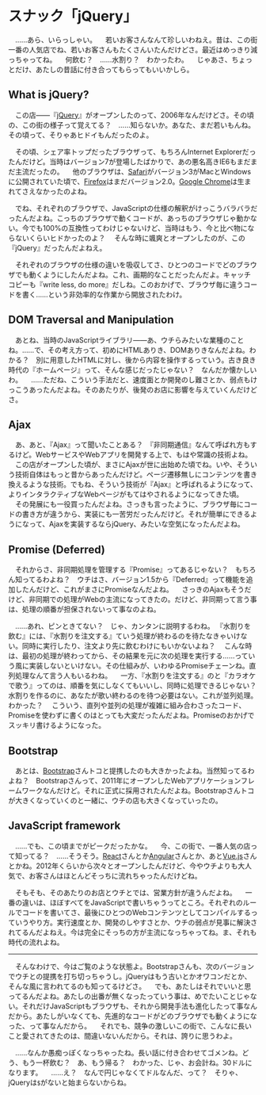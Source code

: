 # スナック「jQuery」

　……あら、いらっしゃい。
　若いお客さんなんて珍しいわねえ。昔は、この街一番の人気店でね、若いお客さんもたくさんいたんだけどさ。最近はめっきり減っちゃってね。
　何飲む？　……水割り？　わかったわ。
　じゃあさ、ちょっとだけ、あたしの昔話に付き合ってもらってもいいかしら。

## What is jQuery?

　この店――『[jQuery](https://jquery.com/)』がオープンしたのって、2006年なんだけどさ。その頃の、この街の様子って覚えてる？　……知らないか。あなた、まだ若いもんね。その頃って、そりゃあヒドイもんだったのよ。

　その頃、シェア率トップだったブラウザって、もちろんInternet Explorerだったんだけど。当時はバージョン7が登場したばかりで、あの悪名高きIE6もまだまだ主流だったの。
　他のブラウザは、[Safari](https://www.apple.com/jp/safari/)がバージョン3がMacとWindowsに公開されていた頃で、[Firefox](https://www.mozilla.org/ja/firefox/)はまだバージョン2.0。[Google Chrome](https://www.google.com/intl/ja_jp/chrome/)は生まれてさえなかったのよね。

　でね、それぞれのブラウザで、JavaScriptの仕様の解釈がけっこうバラバラだったんだよね。こっちのブラウザで動くコードが、あっちのブラウザじゃ動かない。今でも100%の互換性ってわけじゃないけど、当時はもう、今と比べ物にならないくらいヒドかったのよ？
　そんな時に颯爽とオープンしたのが、この『jQuery』だったんだよねえ。

　それぞれのブラウザの仕様の違いを吸収してさ、ひとつのコードでどのブラウザでも動くようにしたんだよね。これ、画期的なことだったんだよ。キャッチコピーも『write less, do more』だしね。このおかげで、ブラウザ毎に違うコードを書く……という非効率的な作業から開放されたわけ。

## DOM Traversal and Manipulation

　あとね、当時のJavaScriptライブラリ――あ、ウチらみたいな業種のことね。……で、その考え方って、初めにHTMLありき、DOMありきなんだよね。わかる？　別に用意したHTMLに対し、後から内容を操作するっていう。古き良き時代の『ホームページ』って、そんな感じだったじゃない？　なんだか懐かしいわ。
　……ただね、こういう手法だと、速度面とか開発のし難さとか、弱点もけっこうあったんだよね。そのあたりが、後発のお店に影響を与えていくんだけどさ。

## Ajax

　あ、あと、『Ajax』って聞いたことある？　『非同期通信』なんて呼ばれ方もするけど。WebサービスやWebアプリを開発する上で、もはや常識の技術よね。
　この店がオープンした頃が、まさにAjaxが世に出始めた頃でね。いや、そういう技術自体はもっと昔からあったんだけど。ページ遷移無しにコンテンツを書き換えるような技術。でもね、そういう技術が『Ajax』と呼ばれるようになって、よりインタラクティブなWebページがもてはやされるようになってきた頃。
　その発展にも一役買ったんだよね。さっきも言ったように、ブラウザ毎にコードの書き方が違うから、実装にも一苦労だったんだけど。それが簡単にできるようになって、Ajaxを実装するならjQuery、みたいな空気になったんだよね。

## Promise (Deferred)

　それからさ、非同期処理を管理する『Promise』ってあるじゃない？　もちろん知ってるわよね？　ウチはさ、バージョン1.5から『Deferred』って機能を追加したんだけど、これがまさにPromiseなんだよね。
　さっきのAjaxもそうだけど、非同期での処理がWebの主流になってきたの。だけど、非同期って言う事は、処理の順番が担保されないって事なのよね。

　……あれ、ピンときてない？　じゃ、カンタンに説明するわね。
『水割りを飲む』には、『水割りを注文する』ていう処理が終わるのを待たなきゃいけない。同時に実行したり、注文より先に飲むわけにもいかないよね？
　こんな時は、最初の処理が終わってから、その結果を元に次の処理を実行する……っていう風に実装しないといけない。その仕組みが、いわゆるPromiseチェーンね。直列処理なんて言う人もいるわね。
　一方、『水割りを注文する』のと『カラオケで歌う』ってのは、順番を気にしなくてもいいし、同時に処理できるじゃない？　水割りを作るのに、あなたが歌い終わるのを待つ必要はない。これが並列処理。わかった？
　こういう、直列や並列の処理が複雑に組み合わさったコード、Promiseを使わずに書くのはとっても大変だったんだよね。Promiseのおかげでスッキリ書けるようになった。

## Bootstrap

　あとは、[Bootstrap](https://getbootstrap.com/)さんトコと提携したのも大きかったよね。当然知ってるわよね？　Bootstrapさんって、2011年にオープンしたWebアプリケーションフレームワークなんだけど。それに正式に採用されたんだよね。Bootstrapさんトコが大きくなっていくのと一緒に、ウチの店も大きくなっていったの。

## JavaScript framework

　……でも、この頃までがピークだったかな。
　今、この街で、一番人気の店って知ってる？　……そうそう。[React](https://ja.reactjs.org/)さんとか[Angular](https://angular.io/)さんとか、あと[Vue.js](https://jp.vuejs.org/index.html)さんとかね。2012年くらいから次々とオープンしたんだけど、今やウチよりも大人気で、お客さんはほとんどそっちに流れちゃったんだけどね。

　そもそも、そのあたりのお店とウチとでは、営業方針が違うんだよね。
　一番の違いは、ほぼすべてをJavaScriptで書いちゃうってところ。それぞれのルールでコードを書いてさ、最後にひとつのWebコンテンツとしてコンパイルするっていうやり方。実行速度とか、開発のしやすさとか、ウチの弱点が見事に解決されてるんだよねえ。今は完全にそっちの方が主流になっちゃってね。ま、それも時代の流れよね。

----

　そんなわけで、今はご覧のような状態よ。Bootstrapさんも、次のバージョンでウチとの提携を打ち切っちゃうし。jQueryはもう古いとかオワコンだとか、そんな風に言われてるのも知ってるけどさ。
　でも、あたしはそれでいいと思ってるんだよね。あたしの出番が無くなったっていう事は、めでたいことじゃない。それだけJavaScriptもブラウザも、それから開発手法も進化したって事なんだから。あたしがいなくても、先進的なコードがどのブラウザでも動くようになった、って事なんだから。
　それでも、競争の激しいこの街で、こんなに長いこと愛されてきたのは、間違いないんだから。それは、誇りに思うわよ。

　……なんか愚痴っぽくなっちゃったね。長い話に付き合わせてゴメンね。どう、もう一杯飲む？　あ、もう帰る？　わかった、じゃ、お会計ね。30ドルになります。
　……え？　なんで円じゃなくてドルなんだ、って？　そりゃ、jQueryは`$`がないと始まらないからね。
<!--stackedit_data:
eyJoaXN0b3J5IjpbMTkwMjUwNDA1NCw2NjE0OTkyMjMsMjAwOT
Y0OTU4NywxMzA5NDk1MTQ2LC05MjAwODQ5NCwtMTgxNDE5OTk0
MiwtMTU0MDIzODI1LDE1NzgyMTIwMDAsLTI1NTg3NDU3LDE2OD
gyMTQ0MDEsMTIwMzgwMTI3NywxMzc3ODA5MTczLDY2NTI0MTQ1
LDE1MTcwMDExNTYsMTkwODU1ODcyOSw4Njk4MTMzOSwtMTc5MD
M5MjA4MywxOTI0OTI0NDQwLDYxNzExMzIwOSwxMzE3ODMxODM3
XX0=
-->